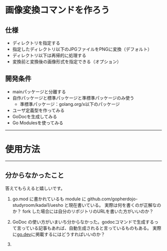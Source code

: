 # 画像変換コマンドを作ろう

## 仕様

- ディレクトリを指定する
- 指定したディレクトリ以下のJPGファイルをPNGに変換（デフォルト）
- ディレクトリ以下は再帰的に処理する
- 変換前と変換後の画像形式を指定できる（オプション）

## 開発条件

- mainパッケージと分離する
- 自作パッケージと標準パッケージと準標準パッケージのみ使う
  - 準標準パッケージ：golang.org/x以下のパッケージ
- ユーザ定義型を作ってみる
- GoDocを生成してみる
- Go Modulesを使ってみる

---

# 使用方法


---

## 分からなかったこと

答えてもらえると嬉しいです。

1. go.mod に書かれているも module に github.com/gopherdojo-studyroom/kadai1/uesho と現在書いている。
  実際は何を書くのが正解なのか？ fork した場合には自分のリポジトリのURLを書いた方がいいのか？

2. GoDoc の使い方がいまいち分からなかった。godocコマンドで生成するって言っている記事もあれば、自動生成されると言っているものもある。
  実際に[go.dev](https://go.dev/about)に掲載するにはどうすればいいのか？

3.